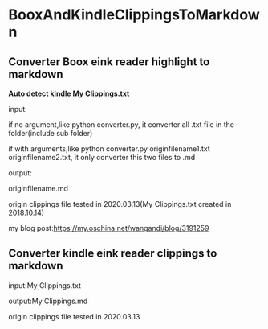 # BooxAndKindleClippingsToMarkdown

## Converter Boox eink reader highlight to markdown

**Auto detect kindle My Clippings.txt**

input:

if no argument,like python converter.py, it converter all .txt file in the folder(include sub folder)

if with arguments,like python converter.py originfilename1.txt originfilename2.txt, it only converter this two files to .md

output:

originfilename.md

origin clippings file tested in 2020.03.13(My Clippings.txt created in 2018.10.14)

my blog post:https://my.oschina.net/wangandi/blog/3191259

## Converter kindle eink reader clippings to markdown

input:My Clippings.txt

output:My Clippings.md

origin clippings file tested in 2020.03.13

